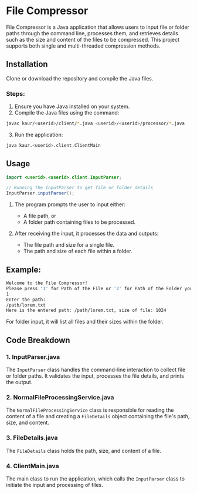 # File Compressor

File Compressor is a Java application that allows users to input file or folder paths through the command line, processes them, and retrieves details such as the size and content of the files to be compressed. This project supports both single and multi-threaded compression methods.

## Installation

Clone or download the repository and compile the Java files.

### Steps:
1. Ensure you have Java installed on your system.
2. Compile the Java files using the command:

```bash
javac kaur/<userid>/client/*.java <userid>/<userid>/processor/*.java
```

3. Run the application:

```bash
java kaur.<userid>.client.ClientMain
```

## Usage

```java
import <userid>.<userid>.client.InputParser;

// Running the InputParser to get file or folder details
InputParser.inputParser();
```

1. The program prompts the user to input either:
    - A file path, or
    - A folder path containing files to be processed.
   
2. After receiving the input, it processes the data and outputs:
    - The file path and size for a single file.
    - The path and size of each file within a folder.

## Example:

```bash
Welcome to the File Compressor!
Please press '1' for Path of the File or '2' for Path of the Folder you wish to compress: 
1
Enter the path: 
/path/lorem.txt
Here is the entered path: /path/lorem.txt, size of file: 1024
```

For folder input, it will list all files and their sizes within the folder.

## Code Breakdown

### 1. **InputParser.java**
The `InputParser` class handles the command-line interaction to collect file or folder paths. It validates the input, processes the file details, and prints the output.

### 2. **NormalFileProcessingService.java**
The `NormalFileProcessingService` class is responsible for reading the content of a file and creating a `FileDetails` object containing the file's path, size, and content.

### 3. **FileDetails.java**
The `FileDetails` class holds the path, size, and content of a file.

### 4. **ClientMain.java**
The main class to run the application, which calls the `InputParser` class to initiate the input and processing of files.
